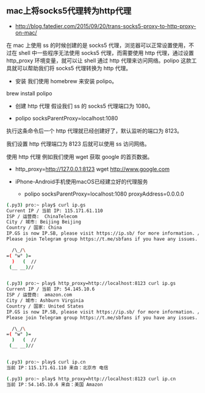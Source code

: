## mac上将socks5代理转为http代理
- http://blog.fatedier.com/2015/09/20/trans-socks5-proxy-to-http-proxy-on-mac/

在 mac 上使用 ss 的时候创建的是 socks5 代理，浏览器可以正常设置使用，不过在 shell 中一些程序无法使用 socks5 代理，而需要使用 http 代理，通过设置 http_proxy 环境变量，就可以让 shell 通过 http 代理来访问网络。polipo 这款工具就可以帮助我们将 socks5 代理转换为 http 代理。

- 安装
我们使用 homebrew 来安装 polipo。

brew install polipo

- 创建 http 代理
假设我们 ss 的 socks5 代理端口为 1080。

- polipo socksParentProxy=localhost:1080

执行这条命令后一个 http 代理就已经创建好了，默认监听的端口为 8123。

我们设置 http 代理端口为 8123 后就可以使用 ss 访问网络。

使用 http 代理
例如我们使用 wget 获取 google 的首页数据。

- http_proxy=http://127.0.0.1:8123 wget http://www.google.com


- iPhone-Android手机使用macOS已经建立好的代理服务
    - polipo socksParentProxy=localhost:1080 proxyAddress=0.0.0.0
    
```bash
(.py3) pro:~ play$ curl ip.gs
Current IP / 当前 IP: 115.171.61.110
ISP / 运营商:  ChinaTelecom
City / 城市: Beijing Beijing
Country / 国家: China
IP.GS is now IP.SB, please visit https://ip.sb/ for more information. / IP.GS 已更改为 IP.SB ，请访问 https://ip.sb/ 获取更详细 IP 信息！
Please join Telegram group https://t.me/sbfans if you have any issues. / 如有问题，请加入 Telegram 群 https://t.me/sbfans

  /\_/\
=( °w° )=
  )   (  //
 (__ __)//


(.py3) pro:~ play$ http_proxy=http://localhost:8123 curl ip.gs
Current IP / 当前 IP: 54.145.10.6
ISP / 运营商:  amazon.com
City / 城市: Ashburn Virginia
Country / 国家: United States
IP.GS is now IP.SB, please visit https://ip.sb/ for more information. / IP.GS 已更改为 IP.SB ，请访问 https://ip.sb/ 获取更详细 IP 信息！
Please join Telegram group https://t.me/sbfans if you have any issues. / 如有问题，请加入 Telegram 群 https://t.me/sbfans

  /\_/\
=( °w° )=
  )   (  //
 (__ __)//


(.py3) pro:~ play$ curl ip.cn
当前 IP：115.171.61.110 来自：北京市 电信

(.py3) pro:~ play$ http_proxy=http://localhost:8123 curl ip.cn
当前 IP：54.145.10.6 来自：美国 Amazon

```    